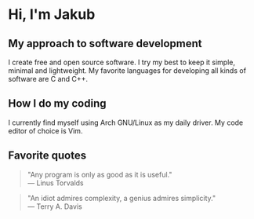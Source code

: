 # Hi, I'm Jakub

## My approach to software development
I create free and open source software. I try my best to keep it simple, minimal and lightweight.
My favorite languages for developing all kinds of software are C and C++.

## How I do my coding
I currently find myself using Arch GNU/Linux as my daily driver. My code editor of choice is Vim. 

## Favorite quotes
> "Any program is only as good as it is useful." <br/>
> — Linus Torvalds

> "An idiot admires complexity, a genius admires simplicity." <br/>
> — Terry A. Davis
